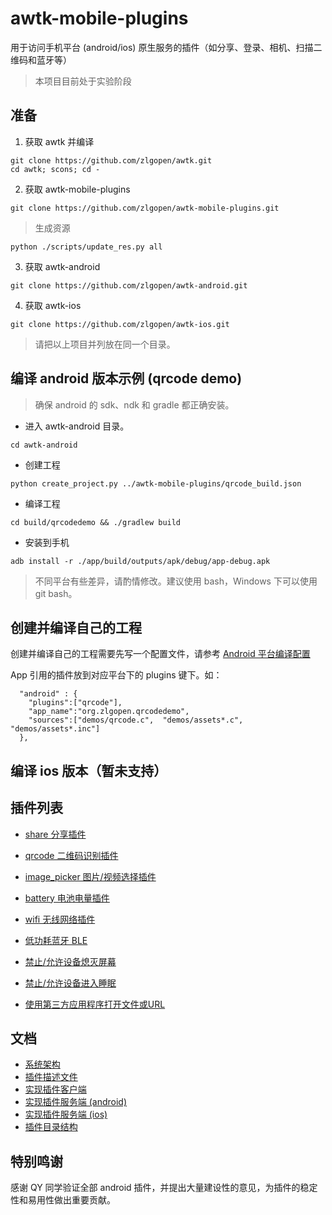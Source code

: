 # awtk-mobile-plugins

用于访问手机平台 (android/ios) 原生服务的插件（如分享、登录、相机、扫描二维码和蓝牙等）

>本项目目前处于实验阶段

## 准备

1. 获取 awtk 并编译

```
git clone https://github.com/zlgopen/awtk.git
cd awtk; scons; cd -
```

2. 获取 awtk-mobile-plugins

```
git clone https://github.com/zlgopen/awtk-mobile-plugins.git
```

> 生成资源

```
python ./scripts/update_res.py all
```

3. 获取 awtk-android

```
git clone https://github.com/zlgopen/awtk-android.git
```

4. 获取 awtk-ios

```
git clone https://github.com/zlgopen/awtk-ios.git
```

> 请把以上项目并列放在同一个目录。

## 编译 android 版本示例 (qrcode demo)

> 确保 android 的 sdk、ndk 和 gradle 都正确安装。

* 进入 awtk-android 目录。

```
cd awtk-android 
```

* 创建工程

```
python create_project.py ../awtk-mobile-plugins/qrcode_build.json
```

* 编译工程

```
cd build/qrcodedemo && ./gradlew build
```

* 安装到手机

```
adb install -r ./app/build/outputs/apk/debug/app-debug.apk
```

> 不同平台有些差异，请酌情修改。建议使用 bash，Windows 下可以使用 git bash。

## 创建并编译自己的工程

创建并编译自己的工程需要先写一个配置文件，请参考 [Android 平台编译配置](https://github.com/zlgopen/awtk/blob/master/docs/build_config.md)

App 引用的插件放到对应平台下的 plugins 键下。如：

```
  "android" : { 
    "plugins":["qrcode"],
    "app_name":"org.zlgopen.qrcodedemo",
    "sources":["demos/qrcode.c",  "demos/assets*.c", "demos/assets*.inc"]
  }, 
```

## 编译 ios 版本（暂未支持）

## 插件列表

* [share 分享插件](src/share/README.md)

* [qrcode 二维码识别插件](src/qrcode/README.md)

* [image_picker 图片/视频选择插件](src/image_picker/README.md)

* [battery 电池电量插件](src/battery/README.md)

* [wifi 无线网络插件](src/wifi/README.md)

* [低功耗蓝牙 BLE](src/ble/README.md)

* [禁止/允许设备熄灭屏幕](src/awake/README.md)

* [禁止/允许设备进入睡眠](src/wake_lock/README.md)

* [使用第三方应用程序打开文件或URL](src/url_view/README.md)

## 文档

* [系统架构](docs/arch.md)
* [插件描述文件](docs/plugin_config.md)
* [实现插件客户端](docs/plugin_client.md)
* [实现插件服务端 (android)](docs/plugin_android.md)
* [实现插件服务端 (ios)](docs/plugin_ios.md)
* [插件目录结构](docs/plugin_folder_struct.md)

## 特别鸣谢

感谢 QY 同学验证全部 android 插件，并提出大量建设性的意见，为插件的稳定性和易用性做出重要贡献。

